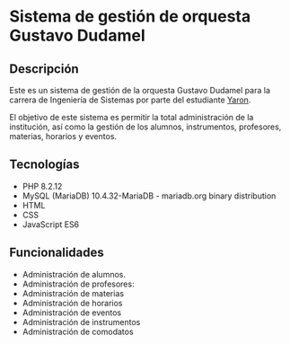 # Sistema de gestión de orquesta Gustavo Dudamel

## Descripción

Este es un sistema de gestión de la orquesta Gustavo Dudamel para la carrera de Ingeniería de Sistemas por parte del estudiante [Yaron](#).

El objetivo de este sistema es permitir la total administración de la institución, así como la gestión de los alumnos, instrumentos, profesores, materias, horarios y eventos.

## Tecnologías

* PHP 8.2.12
* MySQL (MariaDB) 10.4.32-MariaDB - mariadb.org binary distribution
* HTML
* CSS
* JavaScript ES6

## Funcionalidades

* Administración de alumnos.
* Administración de profesores: 
* Administración de materias
* Administración de horarios
* Administración de eventos
* Administración de instrumentos
* Administración de comodatos
